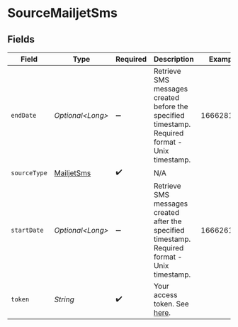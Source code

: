 # SourceMailjetSms


## Fields

| Field                                                                                                    | Type                                                                                                     | Required                                                                                                 | Description                                                                                              | Example                                                                                                  |
| -------------------------------------------------------------------------------------------------------- | -------------------------------------------------------------------------------------------------------- | -------------------------------------------------------------------------------------------------------- | -------------------------------------------------------------------------------------------------------- | -------------------------------------------------------------------------------------------------------- |
| `endDate`                                                                                                | *Optional\<Long>*                                                                                        | :heavy_minus_sign:                                                                                       | Retrieve SMS messages created before the specified timestamp. Required format - Unix timestamp.          | 1666281656                                                                                               |
| `sourceType`                                                                                             | [MailjetSms](../../models/shared/MailjetSms.md)                                                          | :heavy_check_mark:                                                                                       | N/A                                                                                                      |                                                                                                          |
| `startDate`                                                                                              | *Optional\<Long>*                                                                                        | :heavy_minus_sign:                                                                                       | Retrieve SMS messages created after the specified timestamp. Required format - Unix timestamp.           | 1666261656                                                                                               |
| `token`                                                                                                  | *String*                                                                                                 | :heavy_check_mark:                                                                                       | Your access token. See <a href="https://dev.mailjet.com/sms/reference/overview/authentication">here</a>. |                                                                                                          |
